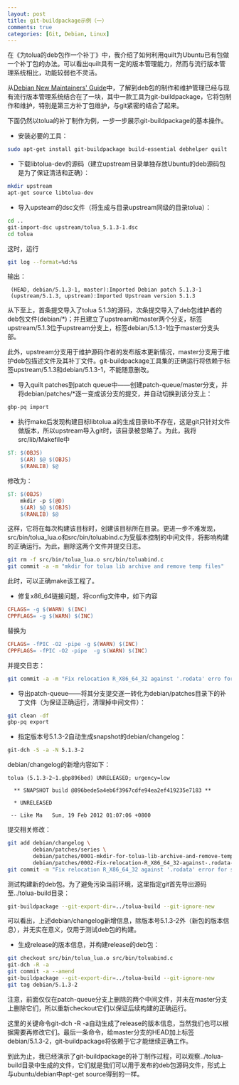 ```yaml
---
layout: post
title: git-buildpackage示例（一）
comments: true
categories: [Git, Debian, Linux]
---
```


在《为tolua的deb包作一个补丁》中，我介绍了如何利用quilt为Ubuntu已有包做一个补丁包的办法。可以看出quilt具有一定的版本管理能力，然而与流行版本管理系统相比，功能较弱也不灵活。

从[Debian New Maintainers' Guide](http://www.debian.org/doc/manuals/maint-guide/)中，了解到deb包的制作和维护管理已经与现有流行版本管理系统结合在了一块，其中一款工具为git-buildpackage，它将包制作和维护，特别是第三方补丁包维护，与git紧密的结合了起来。

下面仍然以tolua的补丁制作为例，一步一步展示git-buildpackage的基本操作。

* 安装必要的工具：

```sh
sudo apt-get install git-buildpackage build-essential debhelper quilt
```

* 下载libtolua-dev的源码（建立upstream目录单独存放Ubuntu的deb源码包是为了保证清洁和正确）：

```sh
mkdir upstream
apt-get source libtolua-dev
```

* 导入upsteam的dsc文件（将生成与目录upstream同级的目录tolua）：

```sh
cd ..
git-import-dsc upstream/tolua_5.1.3-1.dsc
cd tolua
```

这时，运行

```sh
git log --format=%d:%s
```

输出：

```plain
 (HEAD, debian/5.1.3-1, master):Imported Debian patch 5.1.3-1
 (upstream/5.1.3, upstream):Imported Upstream version 5.1.3
```

从下至上，首条提交导入了tolua 5.1.3的源码，次条提交导入了deb包维护者的deb包文件(debian/*)；并且建立了upstream和master两个分支，标签upstream/5.1.3位于upstream分支上，标签debian/5.1.3-1位于master分支头部。

此外，upstream分支用于维护源码作者的发布版本更新情况，master分支用于维护deb包描述文件及其补丁文件。git-buildpackage工具集的正确运行将依赖于标签upstream/5.1.3和debian/5.1.3-1，不能随意删改。

* 导入quilt patches到patch queue中——创建patch-queue/master分支，并将debian/patches/*逐一变成该分支的提交，并自动切换到该分支上：

```sh
gbp-pq import
```

* 执行make后发现构建目标libtolua.a的生成目录lib不存在，这是git只针对文件做版本，所以upstream导入git时，该目录被忽略了。为此，我将src/lib/Makefile中

```makefile
$T: $(OBJS)
	$(AR) $@ $(OBJS)
	$(RANLIB) $@
```

修改为：

```makefile
$T: $(OBJS)
	mkdir -p $(@D)
	$(AR) $@ $(OBJS)
	$(RANLIB) $@
```

这样，它将在每次构建该目标时，创建该目标所在目录。更进一步不难发现，src/bin/tolua_lua.o和src/bin/toluabind.c为受版本控制的中间文件，将影响构建的正确运行。为此，删除这两个文件并提交日志。

```sh
git rm -f src/bin/tolua_lua.o src/bin/toluabind.c
git commit -a -m "mkdir for tolua lib archive and remove temp files"
```

此时，可以正确make该工程了。

* 修复x86_64链接问题，将config文件中，如下内容

```makefile
CFLAGS= -g $(WARN) $(INC)
CPPFLAGS= -g $(WARN) $(INC)
```

替换为

```makefile
CFLAGS= -fPIC -O2 -pipe -g $(WARN) $(INC)
CPPFLAGS= -fPIC -O2 -pipe  -g $(WARN) $(INC)
```

并提交日志：

```sh
git commit -a -m "Fix relocation R_X86_64_32 against '.rodata' erro for shared object."
```

* 导出patch-queue——将其分支提交逐一转化为debian/patches目录下的补丁文件（为保证正确运行，清理掉中间文件）：

```sh
git clean -df
gbp-pq export
```

* 指定版本号5.1.3-2自动生成snapshot的debian/changelog：

```sh
git-dch -S -a -N 5.1.3-2
```

debian/changelog的新增内容如下：

```plain
tolua (5.1.3-2~1.gbp896bed) UNRELEASED; urgency=low

  ** SNAPSHOT build @896bede5a4eb6f3967cdfe94ea2ef419235e7183 **

  * UNRELEASED

 -- Like Ma   Sun, 19 Feb 2012 01:07:06 +0800
```

提交相关修改：

```sh
git add debian/changelog \
		debian/patches/series \
		debian/patches/0001-mkdir-for-tolua-lib-archive-and-remove-temp-files.patch \
		debian/patches/0002-Fix-relocation-R_X86_64_32-against-.rodata-can-not-b.patch
git commit -m "Fix relocation R_X86_64_32 against '.rodata' error for shared object"
```

测试构建新的deb包。为了避免污染当前环境，这里指定git首先导出源码至../tolua-build目录：

```sh
git-buildpackage --git-export-dir=../tolua-build --git-ignore-new
```

可以看出，上述debian/changelog新增信息，除版本号5.1.3-2外（新包的版本信息），并无实在意义，仅用于测试deb包的构建。

* 生成release的版本信息，并构建release的deb包：

```sh
git checkout src/bin/tolua_lua.o src/bin/toluabind.c
git-dch -R -a
git commit -a --amend
git-buildpackage --git-export-dir=../tolua-build --git-ignore-new
git tag debian/5.1.3-2
```

注意，前面仅仅在patch-queue分支上删除的两个中间文件，并未在master分支上删除它们，所以重新checkout它们以保证后续构建的正确运行。

这里的关键命令git-dch -R -a自动生成了release的版本信息，当然我们也可以根据需要再修改它们。最后一条命令，给master分支的HEAD加上标签debian/5.1.3-2，git-buildpackage将依赖于它才能继续正确工作。


到此为止，我已经演示了git-buildpackage的补丁制作过程，可以观察../tolua-build目录中生成的文件，它们就是我们可以用于发布的deb包源码文件，形式上与ubuntu/debian中apt-get source得到的一样。
